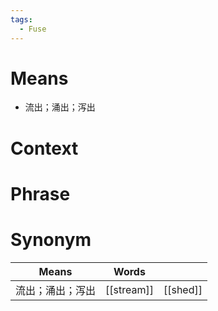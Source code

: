 ```yaml
---
tags:
  - Fuse
---
```

# Means
- 流出；涌出；泻出
# Context

# Phrase

# Synonym
| Means    | Words      |          |
| -------- | ---------- | -------- |
| 流出；涌出；泻出 | [[stream]] | [[shed]] |
